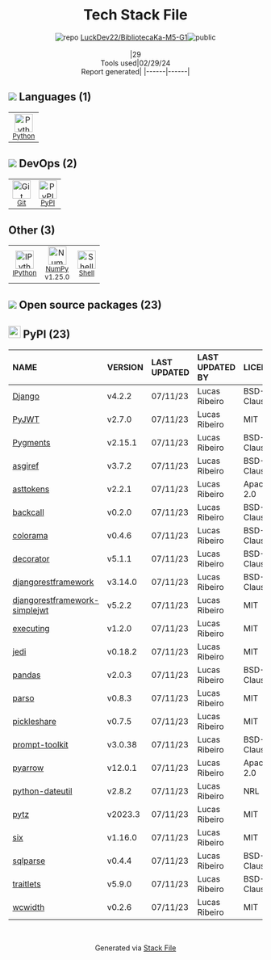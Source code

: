 <!--
&lt;--- Readme.md Snippet without images Start ---&gt;
## Tech Stack
LuckDev22/BibliotecaKa-M5-G1 is built on the following main stack:

- [Python](https://www.python.org) – Languages
- [IPython](http://ipython.org/index.html) – Shells
- [NumPy](http://www.numpy.org/) – Data Science Tools
- [Shell](https://en.wikipedia.org/wiki/Shell_script) – Shells

Full tech stack [here](/techstack.md)

&lt;--- Readme.md Snippet without images End ---&gt;

&lt;--- Readme.md Snippet with images Start ---&gt;
## Tech Stack
LuckDev22/BibliotecaKa-M5-G1 is built on the following main stack:

- <img width='25' height='25' src='https://img.stackshare.io/service/993/pUBY5pVj.png' alt='Python'/> [Python](https://www.python.org) – Languages
- <img width='25' height='25' src='https://img.stackshare.io/service/4477/820a0bb9a44fe5a1d640993ab1e6fd84_400x400.png' alt='IPython'/> [IPython](http://ipython.org/index.html) – Shells
- <img width='25' height='25' src='https://img.stackshare.io/service/2179/default_332f874a2edb2686f578aa6389313efcea1eec41.png' alt='NumPy'/> [NumPy](http://www.numpy.org/) – Data Science Tools
- <img width='25' height='25' src='https://img.stackshare.io/service/4631/default_c2062d40130562bdc836c13dbca02d318205a962.png' alt='Shell'/> [Shell](https://en.wikipedia.org/wiki/Shell_script) – Shells

Full tech stack [here](/techstack.md)

&lt;--- Readme.md Snippet with images End ---&gt;
-->
<div align="center">

# Tech Stack File
![](https://img.stackshare.io/repo.svg "repo") [LuckDev22/BibliotecaKa-M5-G1](https://github.com/LuckDev22/BibliotecaKa-M5-G1)![](https://img.stackshare.io/public_badge.svg "public")
<br/><br/>
|29<br/>Tools used|02/29/24 <br/>Report generated|
|------|------|
</div>

## <img src='https://img.stackshare.io/languages.svg'/> Languages (1)
<table><tr>
  <td align='center'>
  <img width='36' height='36' src='https://img.stackshare.io/service/993/pUBY5pVj.png' alt='Python'>
  <br>
  <sub><a href="https://www.python.org">Python</a></sub>
  <br>
  <sub></sub>
</td>

</tr>
</table>

## <img src='https://img.stackshare.io/devops.svg'/> DevOps (2)
<table><tr>
  <td align='center'>
  <img width='36' height='36' src='https://img.stackshare.io/service/1046/git.png' alt='Git'>
  <br>
  <sub><a href="http://git-scm.com/">Git</a></sub>
  <br>
  <sub></sub>
</td>

<td align='center'>
  <img width='36' height='36' src='https://img.stackshare.io/service/12572/-RIWgodF_400x400.jpg' alt='PyPI'>
  <br>
  <sub><a href="https://pypi.org/">PyPI</a></sub>
  <br>
  <sub></sub>
</td>

</tr>
</table>

## Other (3)
<table><tr>
  <td align='center'>
  <img width='36' height='36' src='https://img.stackshare.io/service/4477/820a0bb9a44fe5a1d640993ab1e6fd84_400x400.png' alt='IPython'>
  <br>
  <sub><a href="http://ipython.org/index.html">IPython</a></sub>
  <br>
  <sub></sub>
</td>

<td align='center'>
  <img width='36' height='36' src='https://img.stackshare.io/service/2179/default_332f874a2edb2686f578aa6389313efcea1eec41.png' alt='NumPy'>
  <br>
  <sub><a href="http://www.numpy.org/">NumPy</a></sub>
  <br>
  <sub>v1.25.0</sub>
</td>

<td align='center'>
  <img width='36' height='36' src='https://img.stackshare.io/service/4631/default_c2062d40130562bdc836c13dbca02d318205a962.png' alt='Shell'>
  <br>
  <sub><a href="https://en.wikipedia.org/wiki/Shell_script">Shell</a></sub>
  <br>
  <sub></sub>
</td>

</tr>
</table>


## <img src='https://img.stackshare.io/group.svg' /> Open source packages (23)</h2>

## <img width='24' height='24' src='https://img.stackshare.io/service/12572/-RIWgodF_400x400.jpg'/> PyPI (23)

|NAME|VERSION|LAST UPDATED|LAST UPDATED BY|LICENSE|VULNERABILITIES|
|:------|:------|:------|:------|:------|:------|
|[Django](https://pypi.org/project/Django)|v4.2.2|07/11/23|Lucas Ribeiro |BSD-3-Clause|[CVE-2023-36053](https://github.com/advisories/GHSA-jh3w-4vvf-mjgr) (High)|
|[PyJWT](https://pypi.org/project/PyJWT)|v2.7.0|07/11/23|Lucas Ribeiro |MIT|N/A|
|[Pygments](https://pypi.org/project/Pygments)|v2.15.1|07/11/23|Lucas Ribeiro |BSD-3-Clause|N/A|
|[asgiref](https://pypi.org/project/asgiref)|v3.7.2|07/11/23|Lucas Ribeiro |BSD-3-Clause|N/A|
|[asttokens](https://pypi.org/project/asttokens)|v2.2.1|07/11/23|Lucas Ribeiro |Apache-2.0|N/A|
|[backcall](https://pypi.org/project/backcall)|v0.2.0|07/11/23|Lucas Ribeiro |BSD-3-Clause|N/A|
|[colorama](https://pypi.org/project/colorama)|v0.4.6|07/11/23|Lucas Ribeiro |BSD-3-Clause|N/A|
|[decorator](https://pypi.org/project/decorator)|v5.1.1|07/11/23|Lucas Ribeiro |BSD-2-Clause|N/A|
|[djangorestframework](https://pypi.org/project/djangorestframework)|v3.14.0|07/11/23|Lucas Ribeiro |BSD-3-Clause|N/A|
|[djangorestframework-simplejwt](https://pypi.org/project/djangorestframework-simplejwt)|v5.2.2|07/11/23|Lucas Ribeiro |MIT|N/A|
|[executing](https://pypi.org/project/executing)|v1.2.0|07/11/23|Lucas Ribeiro |MIT|N/A|
|[jedi](https://pypi.org/project/jedi)|v0.18.2|07/11/23|Lucas Ribeiro |MIT|N/A|
|[pandas](https://pypi.org/project/pandas)|v2.0.3|07/11/23|Lucas Ribeiro |BSD-3-Clause|N/A|
|[parso](https://pypi.org/project/parso)|v0.8.3|07/11/23|Lucas Ribeiro |MIT|N/A|
|[pickleshare](https://pypi.org/project/pickleshare)|v0.7.5|07/11/23|Lucas Ribeiro |MIT|N/A|
|[prompt-toolkit](https://pypi.org/project/prompt-toolkit)|v3.0.38|07/11/23|Lucas Ribeiro |BSD-3-Clause|N/A|
|[pyarrow](https://pypi.org/project/pyarrow)|v12.0.1|07/11/23|Lucas Ribeiro |Apache-2.0|[CVE-2023-47248](https://github.com/advisories/GHSA-5wvp-7f3h-6wmm) (Critical)|
|[python-dateutil](https://pypi.org/project/python-dateutil)|v2.8.2|07/11/23|Lucas Ribeiro |NRL|N/A|
|[pytz](https://pypi.org/project/pytz)|v2023.3|07/11/23|Lucas Ribeiro |MIT|N/A|
|[six](https://pypi.org/project/six)|v1.16.0|07/11/23|Lucas Ribeiro |MIT|N/A|
|[sqlparse](https://pypi.org/project/sqlparse)|v0.4.4|07/11/23|Lucas Ribeiro |BSD-3-Clause|N/A|
|[traitlets](https://pypi.org/project/traitlets)|v5.9.0|07/11/23|Lucas Ribeiro |BSD-3-Clause|N/A|
|[wcwidth](https://pypi.org/project/wcwidth)|v0.2.6|07/11/23|Lucas Ribeiro |MIT|N/A|

<br/>
<div align='center'>

Generated via [Stack File](https://github.com/marketplace/stack-file)
